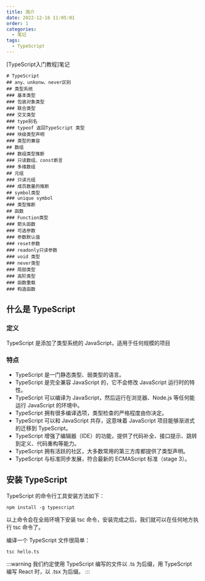 ```yaml
---
title: 简介
date: 2022-12-16 11:05:01
order: 1
categories: 
  - 笔记
tags: 
  - TypeScript
---
```


[TypeScript入门教程]笔记

```markmap
# TypeScript
## any、unkonw、never区别
## 类型系统
### 基本类型
### 包装对象类型
### 联合类型
### 交叉类型
### type别名
### typeof 返回TypeScript 类型
### 块级类型声明
### 类型的兼容
## 数组
### 数组类型推断
### 只读数组、const断言
### 多维数组
## 元组
### 只读元组
### 成员数量的推断
## symbol类型
### unique symbol
### 类型推断
## 函数
### Function类型
### 箭头函数
### 可选参数
### 参数默认值
### reset参数
### readonly只读参数
### void 类型
### never类型
### 局部类型
### 高阶类型
### 函数重载
### 构造函数
```

## 什么是 TypeScript

### 定义

TypeScript 是添加了类型系统的 JavaScript，适用于任何规模的项目

### 特点

- TypeScript 是一门静态类型、弱类型的语言。
- TypeScript 是完全兼容 JavaScript 的，它不会修改 JavaScript 运行时的特性。
- TypeScript 可以编译为 JavaScript，然后运行在浏览器、Node.js 等任何能运行 JavaScript 的环境中。
- TypeScript 拥有很多编译选项，类型检查的严格程度由你决定。
- TypeScript 可以和 JavaScript 共存，这意味着 JavaScript 项目能够渐进式的迁移到 TypeScript。
- TypeScript 增强了编辑器（IDE）的功能，提供了代码补全、接口提示、跳转到定义、代码重构等能力。
- TypeScript 拥有活跃的社区，大多数常用的第三方库都提供了类型声明。
- TypeScript 与标准同步发展，符合最新的 ECMAScript 标准（stage 3）。

## 安装 TypeScript

TypeScript 的命令行工具安装方法如下：

```shell
npm install -g typescript
```

以上命令会在全局环境下安装 tsc 命令，安装完成之后，我们就可以在任何地方执行 tsc 命令了。

编译一个 TypeScript 文件很简单：

```shell
tsc hello.ts
```

:::warning
我们约定使用 TypeScript 编写的文件以 .ts 为后缀，用 TypeScript 编写 React 时，以 .tsx 为后缀。
:::
